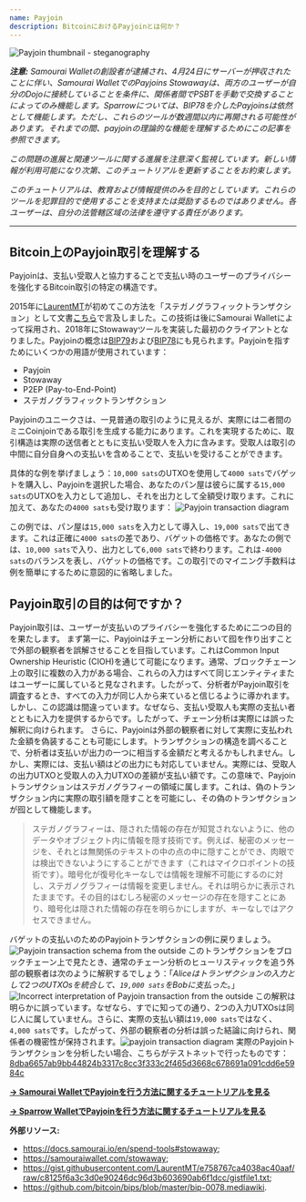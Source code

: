 ```yaml
---
name: Payjoin
description: BitcoinにおけるPayjoinとは何か？
---
```

![Payjoin thumbnail - steganography](assets/cover.webp)

***注意:** Samourai Walletの創設者が逮捕され、4月24日にサーバーが押収されたことに伴い、Samourai WalletでのPayjoins Stowawayは、両方のユーザーが自分のDojoに接続していることを条件に、関係者間でPSBTを手動で交換することによってのみ機能します。Sparrowについては、BIP78を介したPayjoinsは依然として機能します。ただし、これらのツールが数週間以内に再開される可能性があります。それまでの間、payjoinの理論的な機能を理解するためにこの記事を参照できます。*

_この問題の進展と関連ツールに関する進展を注意深く監視しています。新しい情報が利用可能になり次第、このチュートリアルを更新することをお約束します。_

_このチュートリアルは、教育および情報提供のみを目的としています。これらのツールを犯罪目的で使用することを支持または奨励するものではありません。各ユーザーは、自分の法管轄区域の法律を遵守する責任があります。_

---
## Bitcoin上のPayjoin取引を理解する

Payjoinは、支払い受取人と協力することで支払い時のユーザーのプライバシーを強化するBitcoin取引の特定の構造です。

2015年に[LaurentMT](https://twitter.com/LaurentMT)が初めてこの方法を「ステガノグラフィックトランザクション」として文書[こちら](https://gist.githubusercontent.com/LaurentMT/e758767ca4038ac40aaf/raw/c8125f6a3c3d0e90246dc96d3b603690ab6f1dcc/gistfile1.txt)で言及しました。この技術は後にSamourai Walletによって採用され、2018年にStowawayツールを実装した最初のクライアントとなりました。Payjoinの概念は[BIP79](https://github.com/bitcoin/bips/blob/master/bip-0079.mediawiki)および[BIP78](https://github.com/bitcoin/bips/blob/master/bip-0078.mediawiki)にも見られます。Payjoinを指すためにいくつかの用語が使用されています：
- Payjoin
- Stowaway
- P2EP (Pay-to-End-Point)
- ステガノグラフィックトランザクション

Payjoinのユニークさは、一見普通の取引のように見えるが、実際には二者間のミニCoinjoinである取引を生成する能力にあります。これを実現するために、取引構造は実際の送信者とともに支払い受取人を入力に含みます。受取人は取引の中間に自分自身への支払いを含めることで、支払いを受けることができます。

具体的な例を挙げましょう：`10,000 sats`のUTXOを使用して`4000 sats`でバゲットを購入し、Payjoinを選択した場合、あなたのパン屋は彼らに属する`15,000 sats`のUTXOを入力として追加し、それを出力として全額受け取ります。これに加えて、あなたの`4000 sats`も受け取ります：
![Payjoin transaction diagram](assets/en/1.webp)

この例では、パン屋は`15,000 sats`を入力として導入し、`19,000 sats`で出てきます。これは正確に`4000 sats`の差であり、バゲットの価格です。あなたの側では、`10,000 sats`で入り、出力として`6,000 sats`で終わります。これは`-4000 sats`のバランスを表し、バゲットの価格です。この取引でのマイニング手数料は例を簡単にするために意図的に省略しました。

## Payjoin取引の目的は何ですか？

Payjoin取引は、ユーザーが支払いのプライバシーを強化するために二つの目的を果たします。
まず第一に、Payjoinはチェーン分析において囮を作り出すことで外部の観察者を誤解させることを目指しています。これはCommon Input Ownership Heuristic (CIOH)を通じて可能になります。通常、ブロックチェーン上の取引に複数の入力がある場合、これらの入力はすべて同じエンティティまたはユーザーに属していると見なされます。したがって、分析者がPayjoin取引を調査するとき、すべての入力が同じ人から来ていると信じるように導かれます。しかし、この認識は間違っています。なぜなら、支払い受取人も実際の支払い者とともに入力を提供するからです。したがって、チェーン分析は実際には誤った解釈に向けられます。
さらに、Payjoinは外部の観察者に対して実際に支払われた金額を偽装することも可能にします。トランザクションの構造を調べることで、分析者は支払いが出力の一つに相当する金額だと考えるかもしれません。しかし、実際には、支払い額はどの出力にも対応していません。実際には、受取人の出力UTXOと受取人の入力UTXOの差額が支払い額です。この意味で、Payjoinトランザクションはステガノグラフィーの領域に属します。これは、偽のトランザクション内に実際の取引額を隠すことを可能にし、その偽のトランザクションが囮として機能します。

> ステガノグラフィーは、隠された情報の存在が知覚されないように、他のデータやオブジェクト内に情報を隠す技術です。例えば、秘密のメッセージを、それとは無関係のテキストの中の点の中に隠すことができ、肉眼では検出できないようにすることができます（これはマイクロポイントの技術です）。暗号化が復号化キーなしでは情報を理解不可能にするのに対し、ステガノグラフィーは情報を変更しません。それは明らかに表示されたままです。その目的はむしろ秘密のメッセージの存在を隠すことにあり、暗号化は隠された情報の存在を明らかにしますが、キーなしではアクセスできません。

バゲットの支払いのためのPayjoinトランザクションの例に戻りましょう。
![Payjoin transaction schema from the outside](assets/en/2.webp)
このトランザクションをブロックチェーン上で見たとき、通常のチェーン分析のヒューリスティックを追う外部の観察者は次のように解釈するでしょう：「*Aliceはトランザクションの入力として2つのUTXOsを統合して、`19,000 sats`をBobに支払った*。」
![Incorrect interpretation of Payjoin transaction from the outside](assets/en/3.webp)
この解釈は明らかに誤っています。なぜなら、すでに知っての通り、2つの入力UTXOsは同じ人に属していません。さらに、実際の支払い額は`19,000 sats`ではなく、`4,000 sats`です。したがって、外部の観察者の分析は誤った結論に向けられ、関係者の機密性が保持されます。![payjoin transaction diagram](assets/en/1.webp)
実際のPayjoinトランザクションを分析したい場合、こちらがテストネットで行ったものです：[8dba6657ab9bb44824b3317c8cc3f333c2f465d3668c678691a091cdd6e5984c](https://mempool.space/fr/testnet/tx/8dba6657ab9bb44824b3317c8cc3f333c2f465d3668c678691a091cdd6e5984c)

[**-> Samourai WalletでPayjoinを行う方法に関するチュートリアルを見る**](https://planb.network/tutorials/privacy/on-chain/payjoin-samourai-wallet-48a5c711-ee3d-44db-b812-c55913080eab)  

[**-> Sparrow WalletでPayjoinを行う方法に関するチュートリアルを見る**](https://planb.network/tutorials/privacy/on-chain/payjoin-sparrow-wallet-087a0e49-61cd-41f5-8440-ac7b157bdd62)


**外部リソース:**
- https://docs.samourai.io/en/spend-tools#stowaway;
- https://samouraiwallet.com/stowaway;
- https://gist.githubusercontent.com/LaurentMT/e758767ca4038ac40aaf/raw/c8125f6a3c3d0e90246dc96d3b603690ab6f1dcc/gistfile1.txt;
- https://github.com/bitcoin/bips/blob/master/bip-0078.mediawiki.